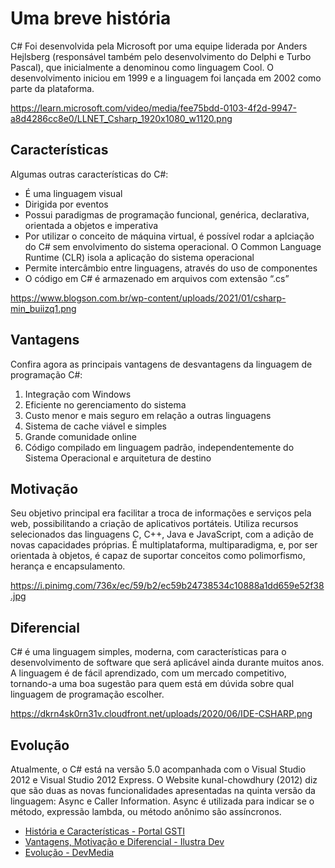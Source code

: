 # Uma breve história
C# Foi desenvolvida pela Microsoft por uma equipe liderada por Anders Hejlsberg (responsável também pelo desenvolvimento do Delphi e Turbo Pascal), que inicialmente a denominou como linguagem Cool. O desenvolvimento iniciou em 1999 e a linguagem foi lançada em 2002 como parte da plataforma.

https://learn.microsoft.com/video/media/fee75bdd-0103-4f2d-9947-a8d4286cc8e0/LLNET_Csharp_1920x1080_w1120.png


## Características
Algumas outras características do C#:
* É uma linguagem visual
* Dirigida por eventos
* Possui paradigmas de programação funcional, genérica, declarativa, orientada a objetos e imperativa
* Por utilizar o conceito de máquina virtual, é possível rodar a aplciação do C# sem envolvimento do sistema operacional. O Common Language Runtime (CLR) isola a aplicação do sistema operacional
* Permite intercâmbio entre linguagens, através do uso de componentes
* O código em C# é armazenado em arquivos com extensão “.cs”

https://www.blogson.com.br/wp-content/uploads/2021/01/csharp-min_buiizq1.png

## Vantagens
Confira agora as principais vantagens de desvantagens da linguagem de programação C#:
1. Integração com Windows
1. Eficiente no gerenciamento do sistema
1. Custo menor e mais seguro em relação a outras linguagens
1. Sistema de cache viável e simples
1. Grande comunidade online
1. Código compilado em linguagem padrão, independentemente do Sistema Operacional e arquitetura de destino

## Motivação
Seu objetivo principal era facilitar a troca de informações e serviços pela web, possibilitando a criação de aplicativos portáteis. Utiliza recursos selecionados das linguagens C, C++, Java e JavaScript, com a adição de novas capacidades próprias. É multiplataforma, multiparadigma, e, por ser orientada à objetos, é capaz de suportar conceitos como polimorfismo, herança e encapsulamento.

https://i.pinimg.com/736x/ec/59/b2/ec59b24738534c10888a1dd659e52f38.jpg

## Diferencial
C# é uma linguagem simples, moderna, com características para o desenvolvimento de software que será aplicável ainda durante muitos anos. A linguagem é de fácil aprendizado, com um mercado competitivo, tornando-a uma boa sugestão para quem está em dúvida sobre qual linguagem de programação escolher.

https://dkrn4sk0rn31v.cloudfront.net/uploads/2020/06/IDE-CSHARP.png

## Evolução
Atualmente, o C# está na versão 5.0 acompanhada com o Visual Studio 2012 e Visual Studio 2012 Express. O Website kunal-chowdhury (2012) diz que são duas as novas funcionalidades apresentadas na quinta versão da linguagem: Async e Caller Information. Async é utilizada para indicar se o método, expressão lambda, ou método anônimo são assíncronos.


* [História e Características - Portal GSTI](https://www.portalgsti.com.br/csharp/sobre/#:~:text=Origem%20do%20C%23,2002%20como%20parte%20da%20plataforma%20.)
* [Vantagens, Motivação e Diferencial - Ilustra Dev](https://ilustradev.com.br/o-que-e-csharp-como-aprender-csharp/)
* [Evolução - DevMedia](https://www.devmedia.com.br/a-evolucao-da-linguagem-de-programacao-csharp/28639)